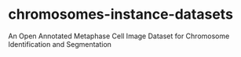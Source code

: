 # chromosomes-instance-datasets
An Open Annotated Metaphase Cell Image Dataset for Chromosome  Identification and Segmentation
